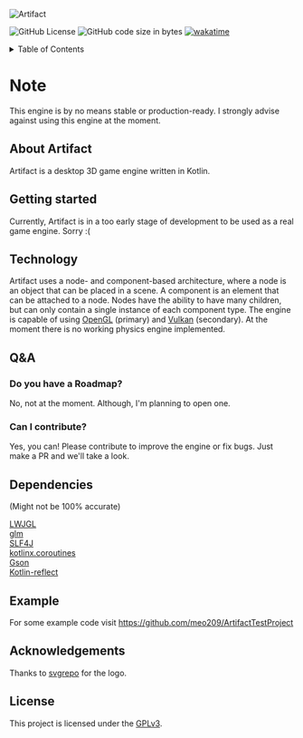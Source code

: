 ![Artifact](https://socialify.git.ci/meo209/Artifact/image?description=1&font=Inter&language=1&name=1&pattern=Circuit%20Board&theme=Dark)

![GitHub License](https://img.shields.io/github/license/meo209/Artifact)
![GitHub code size in bytes](https://img.shields.io/github/languages/code-size/meo209/Artifact)
[![wakatime](https://wakatime.com/badge/user/8a1e0c8a-eea8-45b2-a408-ab9228e0ee06/project/49481bf8-200d-4d50-b8d9-09d74073950d.svg)](https://wakatime.com/badge/user/8a1e0c8a-eea8-45b2-a408-ab9228e0ee06/project/49481bf8-200d-4d50-b8d9-09d74073950d)

<details>
    <summary>Table of Contents</summary>
        <ol>
        <li>
            <a href="#about-artifact">About Artifact</a>
        </li>
        <li>
            <a href="#technology">Technology</a>
        </li>
        <li>
            <a href="#dependencies">Dependencies</a>
        </li>
        <li>
            <a href="#acknowledgements">Acknowledgements</a>
        </li>
        <li>
            <a href="#license">License</a>
        </li>
    </ol>
</details>

# Note
This engine is by no means stable or production-ready.
I strongly advise against using this engine at the moment.

## About Artifact
Artifact is a desktop 3D game engine written in Kotlin.

## Getting started
Currently, Artifact is in a too early stage of development to be used as a real game engine.
Sorry :(

## Technology

Artifact uses a node- and component-based architecture, where a node is an object that can be placed in a scene.
A component is an element that can be attached to a node.
Nodes have the ability to have many children, but can only contain a single instance of each component type.
The engine is capable of using [OpenGL](https://www.opengl.org/) (primary) and [Vulkan](https://www.vulkan.org/) (secondary).
At the moment there is no working physics engine implemented.

## Q&A

### Do you have a Roadmap?
No, not at the moment. Although, I'm planning to open one.

### Can I contribute?
Yes, you can! Please contribute to improve the engine or fix bugs. Just make a PR and we'll take a look.

## Dependencies
(Might not be 100% accurate)
<br>

[LWJGL](https://www.lwjgl.org/)
<br>
[glm](https://github.com/kotlin-graphics/glm)
<br>
[SLF4J](https://www.slf4j.org/)
<br>
[kotlinx.coroutines](https://github.com/Kotlin/kotlinx.coroutines)
<br>
[Gson](https://github.com/google/gson)
<br>
[Kotlin-reflect](https://kotlinlang.org/docs/reflection.html)


## Example
For some example code visit https://github.com/meo209/ArtifactTestProject

## Acknowledgements
Thanks to [svgrepo](https://www.svgrepo.com/svg/113419/lightning) for the logo.

## License
This project is licensed under the [GPLv3](https://www.gnu.org/licenses/gpl-3.0.html).
